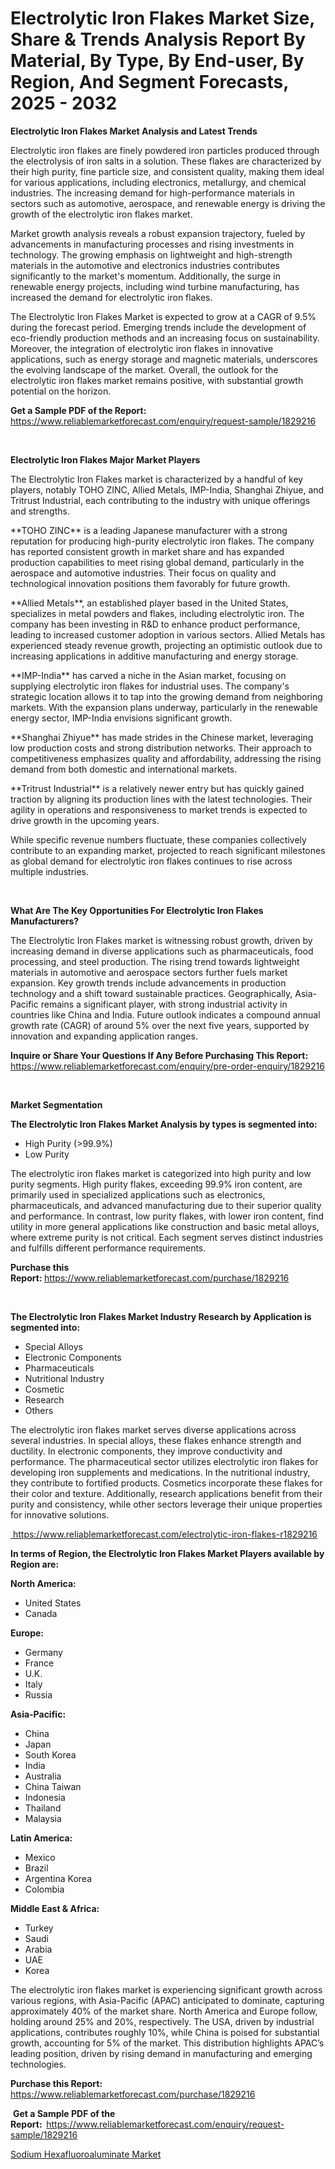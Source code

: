 <p><h1>Electrolytic Iron Flakes Market Size, Share & Trends Analysis Report By Material, By Type, By End-user, By Region, And Segment Forecasts, 2025 - 2032</h1></p><p><strong>Electrolytic Iron Flakes Market Analysis and Latest Trends</strong></p>
<p><p>Electrolytic iron flakes are finely powdered iron particles produced through the electrolysis of iron salts in a solution. These flakes are characterized by their high purity, fine particle size, and consistent quality, making them ideal for various applications, including electronics, metallurgy, and chemical industries. The increasing demand for high-performance materials in sectors such as automotive, aerospace, and renewable energy is driving the growth of the electrolytic iron flakes market.</p><p>Market growth analysis reveals a robust expansion trajectory, fueled by advancements in manufacturing processes and rising investments in technology. The growing emphasis on lightweight and high-strength materials in the automotive and electronics industries contributes significantly to the market's momentum. Additionally, the surge in renewable energy projects, including wind turbine manufacturing, has increased the demand for electrolytic iron flakes.</p><p>The Electrolytic Iron Flakes Market is expected to grow at a CAGR of 9.5% during the forecast period. Emerging trends include the development of eco-friendly production methods and an increasing focus on sustainability. Moreover, the integration of electrolytic iron flakes in innovative applications, such as energy storage and magnetic materials, underscores the evolving landscape of the market. Overall, the outlook for the electrolytic iron flakes market remains positive, with substantial growth potential on the horizon.</p></p>
<p><strong>Get a Sample PDF of the Report:&nbsp;</strong> <a href="https://www.reliablemarketforecast.com/enquiry/request-sample/1829216?utm_campaign=2723&utm_medium=2&utm_source=Github&utm_content=ia&utm_term=01042025&utm_id=electrolytic-iron-flakes">https://www.reliablemarketforecast.com/enquiry/request-sample/1829216</a></p>
<p>&nbsp;</p>
<p><strong>Electrolytic Iron Flakes Major Market Players</strong></p>
<p><p>The Electrolytic Iron Flakes market is characterized by a handful of key players, notably TOHO ZINC, Allied Metals, IMP-India, Shanghai Zhiyue, and Tritrust Industrial, each contributing to the industry with unique offerings and strengths.</p><p>**TOHO ZINC** is a leading Japanese manufacturer with a strong reputation for producing high-purity electrolytic iron flakes. The company has reported consistent growth in market share and has expanded production capabilities to meet rising global demand, particularly in the aerospace and automotive industries. Their focus on quality and technological innovation positions them favorably for future growth.</p><p>**Allied Metals**, an established player based in the United States, specializes in metal powders and flakes, including electrolytic iron. The company has been investing in R&D to enhance product performance, leading to increased customer adoption in various sectors. Allied Metals has experienced steady revenue growth, projecting an optimistic outlook due to increasing applications in additive manufacturing and energy storage.</p><p>**IMP-India** has carved a niche in the Asian market, focusing on supplying electrolytic iron flakes for industrial uses. The company's strategic location allows it to tap into the growing demand from neighboring markets. With the expansion plans underway, particularly in the renewable energy sector, IMP-India envisions significant growth.</p><p>**Shanghai Zhiyue** has made strides in the Chinese market, leveraging low production costs and strong distribution networks. Their approach to competitiveness emphasizes quality and affordability, addressing the rising demand from both domestic and international markets.</p><p>**Tritrust Industrial** is a relatively newer entry but has quickly gained traction by aligning its production lines with the latest technologies. Their agility in operations and responsiveness to market trends is expected to drive growth in the upcoming years.</p><p>While specific revenue numbers fluctuate, these companies collectively contribute to an expanding market, projected to reach significant milestones as global demand for electrolytic iron flakes continues to rise across multiple industries.</p></p>
<p>&nbsp;</p>
<p><strong>What Are The Key Opportunities For Electrolytic Iron Flakes Manufacturers?</strong></p>
<p><p>The Electrolytic Iron Flakes market is witnessing robust growth, driven by increasing demand in diverse applications such as pharmaceuticals, food processing, and steel production. The rising trend towards lightweight materials in automotive and aerospace sectors further fuels market expansion. Key growth trends include advancements in production technology and a shift toward sustainable practices. Geographically, Asia-Pacific remains a significant player, with strong industrial activity in countries like China and India. Future outlook indicates a compound annual growth rate (CAGR) of around 5% over the next five years, supported by innovation and expanding application ranges.</p></p>
<p><strong>Inquire or Share Your Questions If Any Before Purchasing This Report:</strong> <a href="https://www.reliablemarketforecast.com/enquiry/pre-order-enquiry/1829216?utm_campaign=2723&utm_medium=2&utm_source=Github&utm_content=ia&utm_term=01042025&utm_id=electrolytic-iron-flakes">https://www.reliablemarketforecast.com/enquiry/pre-order-enquiry/1829216</a></p>
<p>&nbsp;</p>
<p><strong>Market Segmentation</strong></p>
<p><strong>The Electrolytic Iron Flakes Market Analysis by types is segmented into:</strong></p>
<p><ul><li>High Purity (>99.9%)</li><li>Low Purity</li></ul></p>
<p><p>The electrolytic iron flakes market is categorized into high purity and low purity segments. High purity flakes, exceeding 99.9% iron content, are primarily used in specialized applications such as electronics, pharmaceuticals, and advanced manufacturing due to their superior quality and performance. In contrast, low purity flakes, with lower iron content, find utility in more general applications like construction and basic metal alloys, where extreme purity is not critical. Each segment serves distinct industries and fulfills different performance requirements.</p></p>
<p><strong>Purchase this Report:&nbsp;</strong><a href="https://www.reliablemarketforecast.com/purchase/1829216?utm_campaign=2723&utm_medium=2&utm_source=Github&utm_content=ia&utm_term=01042025&utm_id=electrolytic-iron-flakes">https://www.reliablemarketforecast.com/purchase/1829216</a></p>
<p>&nbsp;</p>
<p><strong>The Electrolytic Iron Flakes Market Industry Research by Application is segmented into:</strong></p>
<p><ul><li>Special Alloys</li><li>Electronic Components</li><li>Pharmaceuticals</li><li>Nutritional Industry</li><li>Cosmetic</li><li>Research</li><li>Others</li></ul></p>
<p><p>The electrolytic iron flakes market serves diverse applications across several industries. In special alloys, these flakes enhance strength and ductility. In electronic components, they improve conductivity and performance. The pharmaceutical sector utilizes electrolytic iron flakes for developing iron supplements and medications. In the nutritional industry, they contribute to fortified products. Cosmetics incorporate these flakes for their color and texture. Additionally, research applications benefit from their purity and consistency, while other sectors leverage their unique properties for innovative solutions.</p></p>
<p><a href="https://www.reliablemarketforecast.com/electrolytic-iron-flakes-r1829216?utm_campaign=2723&utm_medium=2&utm_source=Github&utm_content=ia&utm_term=01042025&utm_id=electrolytic-iron-flakes">&nbsp;https://www.reliablemarketforecast.com/electrolytic-iron-flakes-r1829216</a></p>
<p><strong>In terms of Region, the Electrolytic Iron Flakes Market Players available by Region are:</strong></p>
<p>
    <p> <strong> North America: </strong>
        <ul>
            <li>United States</li>
            <li>Canada</li>
        </ul>
        </p> 
    <p> <strong> Europe: </strong>
        <ul>
            <li>Germany</li>
            <li>France</li>
            <li>U.K.</li>
            <li>Italy</li>
            <li>Russia</li>
        </ul>
        </p> 
    <p> <strong> Asia-Pacific: </strong>
        <ul>
            <li>China</li>
            <li>Japan</li>
            <li>South Korea</li>
            <li>India</li>
            <li>Australia</li>
            <li>China Taiwan</li>
            <li>Indonesia</li>
            <li>Thailand</li>
            <li>Malaysia</li>
        </ul>
        </p> 
    <p> <strong> Latin America: </strong>
        <ul>
            <li>Mexico</li>
            <li>Brazil</li>
            <li>Argentina Korea</li>
            <li>Colombia</li>
        </ul>
        </p> 
    <p> <strong> Middle East & Africa: </strong>
        <ul>
            <li>Turkey</li>
            <li>Saudi</li>
            <li>Arabia</li>
            <li>UAE</li>
            <li>Korea</li>
        </ul>
    </p>
    </p>
<p><p>The electrolytic iron flakes market is experiencing significant growth across various regions, with Asia-Pacific (APAC) anticipated to dominate, capturing approximately 40% of the market share. North America and Europe follow, holding around 25% and 20%, respectively. The USA, driven by industrial applications, contributes roughly 10%, while China is poised for substantial growth, accounting for 5% of the market. This distribution highlights APAC’s leading position, driven by rising demand in manufacturing and emerging technologies.</p></p>
<p><strong>Purchase this Report: </strong><a href="https://www.reliablemarketforecast.com/purchase/1829216?utm_campaign=2723&utm_medium=2&utm_source=Github&utm_content=ia&utm_term=01042025&utm_id=electrolytic-iron-flakes">https://www.reliablemarketforecast.com/purchase/1829216</a></p>
<p>&nbsp;<strong>Get a Sample PDF of the Report:&nbsp;&nbsp;</strong><a href="https://www.reliablemarketforecast.com/enquiry/request-sample/1829216?utm_campaign=2723&utm_medium=2&utm_source=Github&utm_content=ia&utm_term=01042025&utm_id=electrolytic-iron-flakes">https://www.reliablemarketforecast.com/enquiry/request-sample/1829216</a></p>
<p><strong></strong></p>
<p><p><a href="https://github.com/danikabiele541/Market-Research-Report-List-1/blob/main/sodium-hexafluoroaluminate-market.md?utm_campaign=2723&utm_medium=2&utm_source=Github&utm_content=ia&utm_term=01042025&utm_id=electrolytic-iron-flakes">Sodium Hexafluoroaluminate Market</a></p></p>